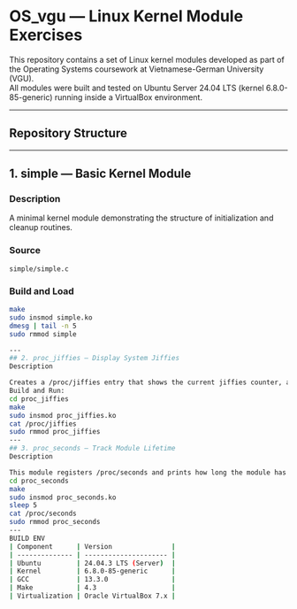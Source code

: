 # OS_vgu — Linux Kernel Module Exercises

This repository contains a set of Linux kernel modules developed as part of the Operating Systems coursework at Vietnamese-German University (VGU).  
All modules were built and tested on Ubuntu Server 24.04 LTS (kernel 6.8.0-85-generic) running inside a VirtualBox environment.

---

## Repository Structure


---

## 1. simple — Basic Kernel Module

### Description
A minimal kernel module demonstrating the structure of initialization and cleanup routines.

### Source
`simple/simple.c`

### Build and Load
```bash
make
sudo insmod simple.ko
dmesg | tail -n 5
sudo rmmod simple

---
## 2. proc_jiffies — Display System Jiffies
Description

Creates a /proc/jiffies entry that shows the current jiffies counter, a low-level timing mechanism in Linux.
Build and Run:
cd proc_jiffies
make
sudo insmod proc_jiffies.ko
cat /proc/jiffies
sudo rmmod proc_jiffies
--- 
## 3. proc_seconds — Track Module Lifetime
Description

This module registers /proc/seconds and prints how long the module has been loaded.
cd proc_seconds
make
sudo insmod proc_seconds.ko
sleep 5
cat /proc/seconds
sudo rmmod proc_seconds
---
BUILD ENV
| Component      | Version               |
| -------------- | --------------------- |
| Ubuntu         | 24.04.3 LTS (Server)  |
| Kernel         | 6.8.0-85-generic      |
| GCC            | 13.3.0                |
| Make           | 4.3                   |
| Virtualization | Oracle VirtualBox 7.x |


